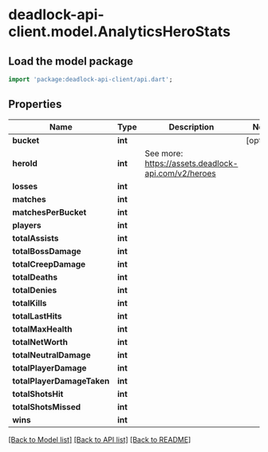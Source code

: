 # deadlock-api-client.model.AnalyticsHeroStats

## Load the model package
```dart
import 'package:deadlock-api-client/api.dart';
```

## Properties
Name | Type | Description | Notes
------------ | ------------- | ------------- | -------------
**bucket** | **int** |  | [optional] 
**heroId** | **int** | See more: <https://assets.deadlock-api.com/v2/heroes> | 
**losses** | **int** |  | 
**matches** | **int** |  | 
**matchesPerBucket** | **int** |  | 
**players** | **int** |  | 
**totalAssists** | **int** |  | 
**totalBossDamage** | **int** |  | 
**totalCreepDamage** | **int** |  | 
**totalDeaths** | **int** |  | 
**totalDenies** | **int** |  | 
**totalKills** | **int** |  | 
**totalLastHits** | **int** |  | 
**totalMaxHealth** | **int** |  | 
**totalNetWorth** | **int** |  | 
**totalNeutralDamage** | **int** |  | 
**totalPlayerDamage** | **int** |  | 
**totalPlayerDamageTaken** | **int** |  | 
**totalShotsHit** | **int** |  | 
**totalShotsMissed** | **int** |  | 
**wins** | **int** |  | 

[[Back to Model list]](../README.md#documentation-for-models) [[Back to API list]](../README.md#documentation-for-api-endpoints) [[Back to README]](../README.md)


